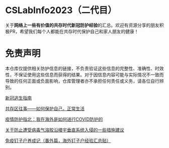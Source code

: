# CSLabInfo2023（二代目）
关于**网络上一些有价值的共存时代新冠防护经验**的汇总。欢迎有资源分享的朋友积极PR，希望我们每个人都能在共存时代保护自己和家人朋友的健康！


# 免责声明

本仓库仅提供相关防护信息的链接，不负责验证这些信息的完整性、准确性、时效性，不保证使用这些信息而获得的结果。对于因信息内容可能与实际情况不一致而导致的任何正面或负面影响，仓库管理者亦不承担任何责任或义务，请各位自行辨别。


[新冠逃生指南](https://ailtariel.gitee.io/covid/?continueFlag=58e743bc8c677bd168dbe58a10f95ade)

[共存区往事——如何保护自己，正常生活](https://zhuanlan.zhihu.com/p/579970078)

[疫情防护指北：我在海外是如何进行COVID防护的](https://zhuanlan.zhihu.com/p/498187927)

[关于防止遭受病毒气溶胶沿楼宇垂直系统入侵的一些措施建议](https://zhuanlan.zhihu.com/p/587386873)

[免疫钉子户养成记（番外篇，海外钉子户经验汇总贴）](https://zhuanlan.zhihu.com/p/587091383)



